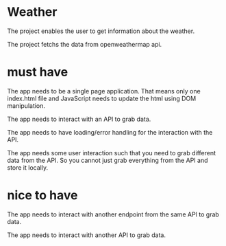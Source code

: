 # Weather

The project enables the user to get information about the weather.

The project fetchs the data from openweathermap api.

# must have

The app needs to be a single page application. That means only one index.html file and JavaScript needs to update the html using DOM manipulation.

The app needs to interact with an API to grab data.

The app needs to have loading/error handling for the interaction with the API.

The app needs some user interaction such that you need to grab different data from the API. So you cannot just grab everything from the API and store it locally.


# nice to have

The app needs to interact with another endpoint from the same API to grab data.

The app needs to interact with another API to grab data.
